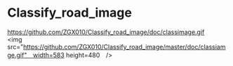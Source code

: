 # Classify_road_image
https://github.com/ZGX010/Classify_road_image/doc/classimage.gif <br>
<img src="https://github.com/ZGX010/Classify_road_image/master/doc/classiamge.gif"　width=583 height=480　/>
